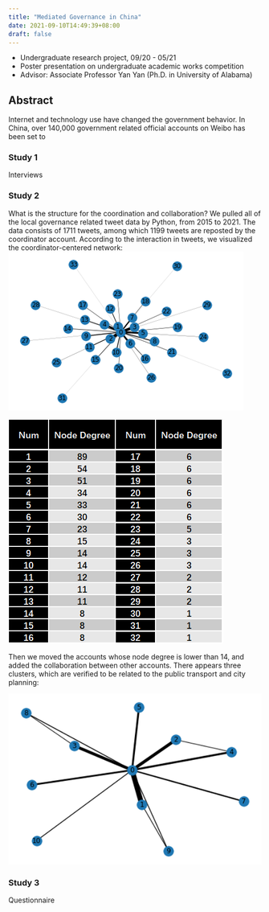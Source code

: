 ```yaml
---
title: "Mediated Governance in China"
date: 2021-09-10T14:49:39+08:00
draft: false
---
```


 - Undergraduate research project, 09/20 - 05/21
 - Poster presentation on undergraduate academic works competition
 - Advisor: Associate Professor Yan Yan (Ph.D. in University of Alabama)

## Abstract 
Internet and technology use have changed the government behavior. In China, over 140,000 government related official accounts on Weibo has been set to 

### Study 1
Interviews

### Study 2
What is the structure for the coordination and collaboration? We pulled all of the local governance related tweet data by Python, from 2015 to 2021. The data consists of 1711 tweets, among which 1199 tweets are reposted by the coordinator account. According to the interaction in tweets, we visualized the coordinator-centered network:
![Social Network Centered the Coordinatior of Local Official Accounts](https://raw.githubusercontent.com/YbFan115/ybfan115.github.io/master/resources/_gen/images/Govern_network_raw.png)

![Node Degree of Nodes (mean = 14, SD = 19)](https://raw.githubusercontent.com/YbFan115/ybfan115.github.io/master/resources/_gen/images/Govern_network_column.png)

Then we moved the accounts whose node degree is lower than 14, and added the collaboration between other accounts. There appears three clusters, which are verified to be related to the public transport and city planning:

![Social Network Clusters](https://raw.githubusercontent.com/YbFan115/ybfan115.github.io/master/resources/_gen/images/Govern_network_simple.png)

### Study 3
Questionnaire



